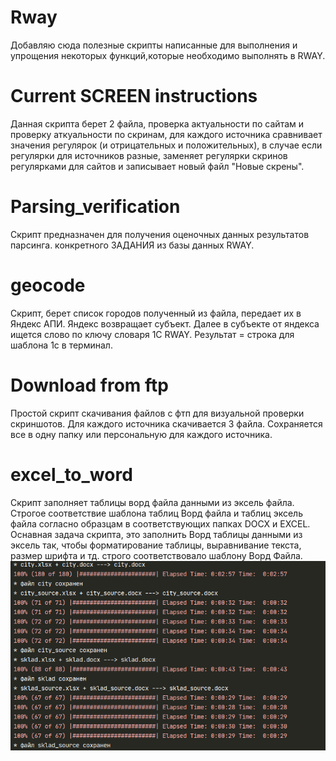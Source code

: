 # Rway
Добавляю сюда полезные скрипты написанные для выполнения и упрощения некоторых функций,которые необходимо выполнять в RWAY.

# Current SCREEN instructions
Данная скрипта берет 2 файла, проверка актуальности по сайтам и проверку аткуальности по скринам,
для каждого источника сравнивает  значения регулярок (и отрицательных и положительных), в случае если регулярки
для источников разные,  заменяет регулярки скринов  регулярками для сайтов и записывает новый файл "Новые скрены". 

# Parsing_verification
Скрипт предназначен для  получения оценочных данных результатов парсинга. конкретного ЗАДАНИЯ из базы данных RWAY.

# geocode
Скрипт, берет список  городов полученный из файла, передает их в Яндекс АПИ. Яндекс возвращает субъект. Далее в субъекте от яндекса ищется слово  по ключу словаря 1С RWAY. Результат = строка для шаблона 1с в терминал.

# Download from ftp
Простой скрипт скачивания файлов  с фтп для визуальной проверки скриншотов. Для каждого источника скачивается 3 файла. Сохраняется все в одну папку или персональную для каждого источника.

# excel_to_word
Скрипт заполняет таблицы ворд файла данными из эксель файла. Строгое соответствие шаблона таблиц Ворд файла и таблиц эксель файла согласно образцам в соответствующих папках DOCX и EXCEL. Оснавная задача скрипта, это заполнить Ворд таблицы данными из эксель так, чтобы форматирование таблицы, выравнивание текста, размер шрифта и тд. строго соответствовало шаблону Ворд Файла.
![Image alt](https://github.com/FF7FSystem/Rway/blob/master/excel_to_word/excel_to_word.png)
